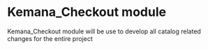 # Kemana_Checkout module

Kemana_Checkout module will be use to develop all catalog related changes for the entire project
